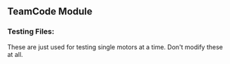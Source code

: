 ## TeamCode Module

### Testing Files:
These are just used for testing single motors at a time. Don't modify these at all.
